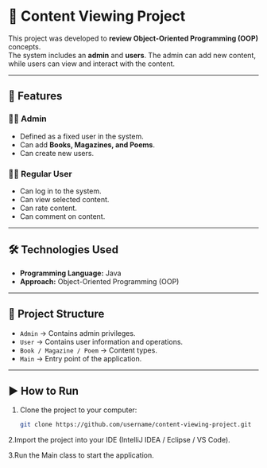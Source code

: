 # 📖 Content Viewing Project

This project was developed to **review Object-Oriented Programming (OOP)** concepts.  
The system includes an **admin** and **users**. The admin can add new content, while users can view and interact with the content.

---

## 🚀 Features

### 👨‍💼 Admin
- Defined as a fixed user in the system.
- Can add **Books, Magazines, and Poems**.
- Can create new users.

### 🙍‍♂️ Regular User
- Can log in to the system.
- Can view selected content.
- Can rate content.
- Can comment on content.

---

## 🛠️ Technologies Used
- **Programming Language:** Java  
- **Approach:** Object-Oriented Programming (OOP)

---

## 📂 Project Structure
- `Admin` → Contains admin privileges.  
- `User` → Contains user information and operations.  
- `Book / Magazine / Poem` → Content types.  
- `Main` → Entry point of the application.  

---

## ▶️ How to Run
1. Clone the project to your computer:
   ```bash
   git clone https://github.com/username/content-viewing-project.git
2.Import the project into your IDE (IntelliJ IDEA / Eclipse / VS Code).

3.Run the Main class to start the application.
